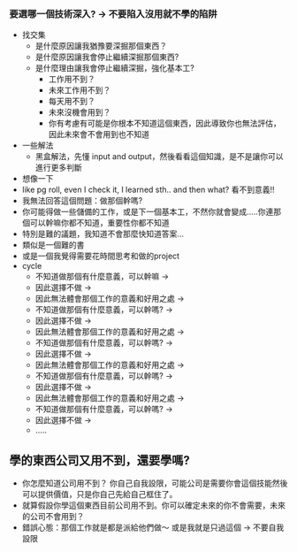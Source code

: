 
### 要選哪一個技術深入? → 不要陷入沒用就不學的陷阱
- 找交集
    - 是什麼原因讓我猶豫要深掘那個東西？
    - 是什麼原因讓我會停止繼續深掘那個東西?
    - 是什麼理由讓我會停止繼續深掘，強化基本工?
        - 工作用不到？
        - 未來工作用不到？
        - 每天用不到？
        - 未來沒機會用到？
        - 你有考慮有可能是你根本不知道這個東西，因此導致你也無法評估，因此未來會不會用到也不知道
- 一些解法
    - 黑盒解法，先懂 input and output，然後看看這個知識，是不是讓你可以進行更多判斷
- 想像一下
- like pg roll, even I check it, I learned sth.. and then what? 看不到意義!!
- 我無法回答這個問題：做那個幹嗎?
- 你可能得做一些儲備的工作，或是下一個基本工，不然你就會變成…..你連那個可以幹嘛你都不知道，重要性你都不知道
- 特別是難的議題，我知道不會那麼快知道答案…
- 類似是一個難的書
- 或是一個我覺得需要花時間思考和做的project
- cycle
    - 不知道做那個有什麼意義，可以幹嘛 →
    - 因此選擇不做 →
    - 因此無法體會那個工作的意義和好用之處 →
    - 不知道做那個有什麼意義，可以幹嗎? →
    - 因此選擇不做 →
    - 因此無法體會那個工作的意義和好用之處 →
    - 不知道做那個有什麼意義，可以幹嗎? →
    - 因此選擇不做 →
    - 因此無法體會那個工作的意義和好用之處 →
    - 不知道做那個有什麼意義，可以幹嗎? →
    - 因此選擇不做 →
    - 因此無法體會那個工作的意義和好用之處 →
    - 不知道做那個有什麼意義，可以幹嗎? →
    - 因此選擇不做 →
    - …..


##  學的東西公司又用不到，還要學嗎?
- 你怎麼知道公司用不到？ 你自己自我設限，可能公司是需要你會這個技能然後可以提供價值，只是你自己先給自己框住了。
- 就算假設你學這個東西目前公司用不到。你可以確定未來的你不會需要，未來的公司不會用到？
- 錯誤心態：那個工作就是都是派給他們做～ 或是我就是只過這個 → 不要自我設限
